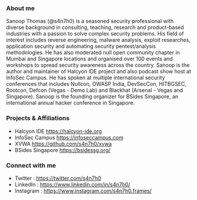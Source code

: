 ### About me
Sanoop Thomas (@s4n7h0) is a seasoned security professional with diverse background in consulting, teaching, research and product-based industries with a passion to solve complex security problems. His field of interest includes reverse engineering, malware analysis, exploit researches, application security and automating security pentest/analysis methodologies. He has also moderated null open community chapter in Mumbai and Singapore locations and organised over 100 events and workshops to spread security awareness across the country. Sanoop is the author and maintainer of Halcyon IDE project and also podcast show host at InfoSec Campus. He has spoken at multiple international security conferences that includes Nullcon, OWASP India, DevSecCon, HITBGSEC, Rootcon, Defcon (Vegas - Demo Lab) and Blackhat (Arsenal - Vegas and Singapore). Sanoop is the founding organizer for BSides Singapore, an international annual hacker conference in Singapore.


### Projects & Affiliations
- Halcyon IDE https://halcyon-ide.org
- InfoSec Campus https://infoseccampus.com
- XVWA https://github.com/s4n7h0/xvwa
- BSides Singapore https://bsidessg.org/


### Connect with me
- Twitter : https://twitter.com/s4n7h0 
- LinkedIn : https://www.linkedin.com/in/s4n7h0/ 
- Instagram : https://www.instagram.com/s4n7h0.frames/ 
